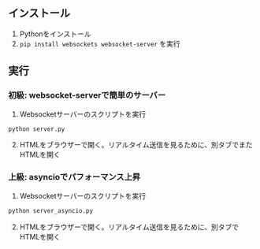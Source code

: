 ## インストール

1. Pythonをインストール
2. `pip install websockets websocket-server` を実行

## 実行

### 初級: websocket-serverで簡単のサーバー

1. Websocketサーバーのスクリプトを実行
```bash
python server.py
```

2. HTMLをブラウザーで開く。リアルタイム送信を見るために、別タブでまたHTMLを開く

### 上級: asyncioでパフォーマンス上昇

1. Websocketサーバーのスクリプトを実行
```bash
python server_asyncio.py
```

2. HTMLをブラウザーで開く。リアルタイム送信を見るために、別タブでHTMLを開く
